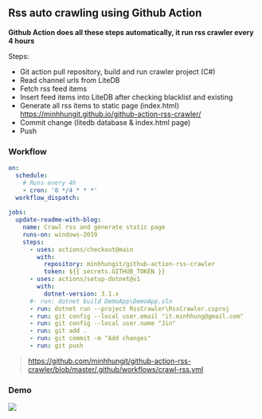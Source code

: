 ## Rss auto crawling using Github Action

**Github Action does all these steps automatically, it run rss crawler every 4 hours**

Steps:
  - Git action pull repository, build and run crawler project (C#)
  - Read channel urls from LiteDB
  - Fetch rss feed items
  - Insert feed items into LiteDB after checking blacklist and existing
  - Generate all rss items to static page (index.html) https://minhhungit.github.io/github-action-rss-crawler/
  - Commit change (litedb database & index.html page)
  - Push
  
### Workflow
```yml
on:
  schedule:
    # Runs every 4h
    - cron: '0 */4 * * *'
  workflow_dispatch:
  
jobs:
  update-readme-with-blog:
    name: Crawl rss and generate static page
    runs-on: windows-2019
    steps:
      - uses: actions/checkout@main
        with:
          repository: minhhungit/github-action-rss-crawler
          token: ${{ secrets.GITHUB_TOKEN }}
      - uses: actions/setup-dotnet@v1
        with:
          dotnet-version: 3.1.x
      #- run: dotnet build DemoApp\DemoApp.sln      
      - run: dotnet run --project RssCrawler\RssCrawler.csproj
      - run: git config --local user.email "it.minhhung@gmail.com"
      - run: git config --local user.name "Jin"
      - run: git add .
      - run: git commit -m "Add changes"
      - run: git push
```

> https://github.com/minhhungit/github-action-rss-crawler/blob/master/.github/workflows/crawl-rss.yml

### Demo
<img src="https://raw.githubusercontent.com/minhhungit/github-action-rss-crawler/master/images/demo.png" />
